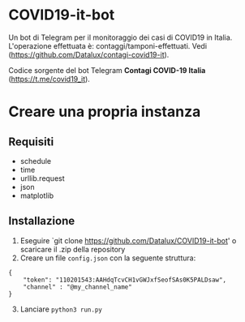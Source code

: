 # COVID19-it-bot
Un bot di Telegram per il monitoraggio dei casi di COVID19 in Italia. L'operazione effettuata è: contaggi/tamponi-effettuati.
Vedi (https://github.com/Datalux/contagi-covid19-it).

Codice sorgente del bot Telegram **Contagi COVID-19 Italia** (https://t.me/covid19_it).



# Creare una propria instanza
## Requisiti
- schedule
- time
- urllib.request
- json 
- matplotlib

## Installazione 

1. Eseguire `git clone https://github.com/Datalux/COVID19-it-bot' o scaricare il .zip della repository
2. Creare un file `config.json` con la seguente struttura:
```
{
    "token": "110201543:AAHdqTcvCH1vGWJxfSeofSAs0K5PALDsaw",
    "channel" : "@my_channel_name"
}
```
3. Lanciare `python3 run.py`
